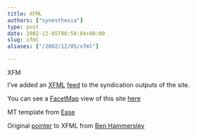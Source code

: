 ```yaml
---
title: XFML
authors: ["synesthesia"]
type: post
date: 2002-12-05T00:59:04+00:00
slug: xfml 
aliases: ["/2002/12/05/xfml"]

---
```

[<img alt="XFML map of this site" src="https://www.synesthesia.co.uk/blog/images/xfml.gif" width="36" height="14" border="0" />][1]
  
I&#8217;ve added an [XFML][2] [feed][3] to the syndication outputs of the site.
  
You can see a [FacetMap][4] view of this site [here][5]
  
MT template from [Ease][6]
  
Original [pointer][7] to XFML from [Ben Hammersley][8]

 [1]: xfml.xml
 [2]: https://www.xfml.org/
 [3]: https://www.synesthesia.co.uk/blog/xfml.xml
 [4]: https://facetmap.com/index.jsp
 [5]: https://facetmap.com/demo/browse.jsp?map=synesthesia
 [6]: https://poorbuthappy.com/ease/000494.html
 [7]: https://www.benhammersley.com/archives/002988.html#002988
 [8]: https://www.benhammersley.com/